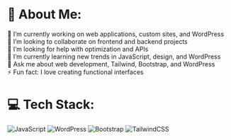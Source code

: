 # 💫 About Me:
🔭 I’m currently working on web applications, custom sites, and WordPress<br>👯 I’m looking to collaborate on frontend and backend projects<br>🤝 I’m looking for help with optimization and APIs<br>🌱 I’m currently learning new trends in JavaScript, design, and WordPress<br>💬 Ask me about web development, Tailwind, Bootstrap, and WordPress<br>⚡ Fun fact: I love creating functional interfaces


# 💻 Tech Stack:
![JavaScript](https://img.shields.io/badge/javascript-%23323330.svg?style=for-the-badge&logo=javascript&logoColor=%23F7DF1E) 
![WordPress](https://img.shields.io/badge/WordPress-%23117AC9.svg?style=for-the-badge&logo=WordPress&logoColor=white) 
![Bootstrap](https://img.shields.io/badge/bootstrap-%238511FA.svg?style=for-the-badge&logo=bootstrap&logoColor=white) 
![TailwindCSS](https://img.shields.io/badge/tailwindcss-%2338B2AC.svg?style=for-the-badge&logo=tailwind-css&logoColor=white)
